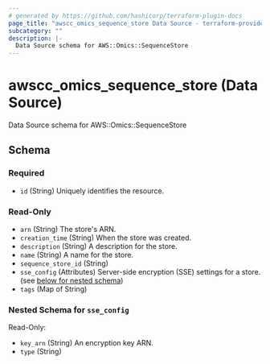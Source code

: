 ```yaml
---
# generated by https://github.com/hashicorp/terraform-plugin-docs
page_title: "awscc_omics_sequence_store Data Source - terraform-provider-awscc"
subcategory: ""
description: |-
  Data Source schema for AWS::Omics::SequenceStore
---
```


# awscc_omics_sequence_store (Data Source)

Data Source schema for AWS::Omics::SequenceStore



<!-- schema generated by tfplugindocs -->
## Schema

### Required

- `id` (String) Uniquely identifies the resource.

### Read-Only

- `arn` (String) The store's ARN.
- `creation_time` (String) When the store was created.
- `description` (String) A description for the store.
- `name` (String) A name for the store.
- `sequence_store_id` (String)
- `sse_config` (Attributes) Server-side encryption (SSE) settings for a store. (see [below for nested schema](#nestedatt--sse_config))
- `tags` (Map of String)

<a id="nestedatt--sse_config"></a>
### Nested Schema for `sse_config`

Read-Only:

- `key_arn` (String) An encryption key ARN.
- `type` (String)


